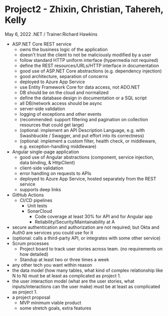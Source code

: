 # Project2  - Zhixin, Christian, Tahereh, Kelly
May 6, 2022 .NET / Trainer:Richard Hawkins

- ASP.NET Core REST service
    - owns the business logic of the application
    - doesn't trust the client to not be maliciously modified by a user
    - follow standard HTTP uniform interface (hypermedia not required)
    - define the REST resources/URLs/HTTP interface in documentation
    - good use of ASP.NET Core abstractions (e.g. dependency injection)
    - good architecture, separation of concerns
    - deployed to Azure App Service
    - use Entity Framework Core for data access, not ADO.NET
    - DB should be on the cloud and normalized
    - define the database design in documentation or a SQL script
    - all DB/network access should be async
    - server-side validation
    - logging of exceptions and other events
    - (recommended: support filtering and pagination on collection resources that could get large)
    - (optional: implement an API Description Language, e.g. with Swashbuckle / Swagger, and put effort into its correctness)
    - (optional: implement a custom filter, health check, or middleware, e.g. exception-handling middleware)
- Angular single-page application
    - good use of Angular abstractions (component, service injection, data binding, & HttpClient)
    - client-side validation
    - error handling on requests to APIs
    - deployed to Azure App Service, hosted separately from the REST service
    - supports deep links
- GitHub Actions
    - CI/CD pipelines
        - Unit tests
        - SonarCloud
            - Code coverage at least 30% for API and for Angular app
            - Reliability/Security/Maintainability at A
- secure authentication and authorization are not required; but Okta and Auth0 are services you could use for it
- (optional: calls a third-party API, or integrates with some other service)
- Scrum processes
    - Project board to track user stories across team. (no requirements on how detailed)
    - Standup at least two or three times a week
- any other tech you want within reason
- the data model (how many tables, what kind of complex relationship like N to N) must be at least as complicated as project 1.
- the user interaction model (what are the user stories, what inputs/interactions can the user make) must be at least as complicated as project 1.
- a project proposal
    - MVP minimum viable product
    - some stretch goals, extra features
